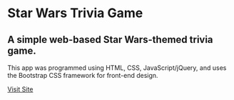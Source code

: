# Star Wars Trivia Game
## A simple web-based Star Wars-themed trivia game.
This app was programmed using HTML, CSS, JavaScript/jQuery, and uses the Bootstrap CSS framework for front-end design.

[Visit Site](https://alankemsley.github.io/trivia-game/)
